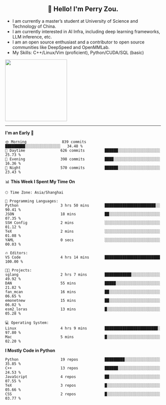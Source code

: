 <h2 align="center">👋 Hello! I'm Perry Zou.</h2>

- I am currently a master’s student at University of Science and Technology of China.
- I am currently interested in AI Infra, including deep learning frameworks, LLM inference, etc.
- I am an open source enthusiast and a contributor to open source communities like DeepSpeed and OpenMMLab.
- My Skills: C++/Linux/Vim (proficient), Python/CUDA/SQL (basic)

<img height=200 align="center" src="https://github-readme-stats.vercel.app/api?username=zonepg" />

-------

<!--START_SECTION:waka-->
**I'm an Early 🐤** 

```text
🌞 Morning                839 commits         █████████░░░░░░░░░░░░░░░░   34.48 % 
🌆 Daytime                626 commits         ██████░░░░░░░░░░░░░░░░░░░   25.73 % 
🌃 Evening                398 commits         ████░░░░░░░░░░░░░░░░░░░░░   16.36 % 
🌙 Night                  570 commits         ██████░░░░░░░░░░░░░░░░░░░   23.43 % 
```


📊 **This Week I Spent My Time On** 

```text
🕑︎ Time Zone: Asia/Shanghai

💬 Programming Languages: 
Python                   3 hrs 50 mins       ███████████████████████░░   90.41 % 
JSON                     18 mins             ██░░░░░░░░░░░░░░░░░░░░░░░   07.35 % 
SSH Config               2 mins              ░░░░░░░░░░░░░░░░░░░░░░░░░   01.12 % 
TeX                      2 mins              ░░░░░░░░░░░░░░░░░░░░░░░░░   01.08 % 
YAML                     0 secs              ░░░░░░░░░░░░░░░░░░░░░░░░░   00.03 % 

🔥 Editors: 
VS Code                  4 hrs 14 mins       █████████████████████████   100.00 % 

🐱‍💻 Projects: 
sglang                   2 hrs 7 mins        ████████████░░░░░░░░░░░░░   49.92 % 
DAN                      55 mins             █████░░░░░░░░░░░░░░░░░░░░   21.82 % 
fan_mcan                 16 mins             ██░░░░░░░░░░░░░░░░░░░░░░░   06.65 % 
emonetnew                15 mins             ██░░░░░░░░░░░░░░░░░░░░░░░   06.02 % 
esm2_loras               13 mins             █░░░░░░░░░░░░░░░░░░░░░░░░   05.28 % 

💻 Operating System: 
Linux                    4 hrs 9 mins        ████████████████████████░   97.80 % 
Mac                      5 mins              █░░░░░░░░░░░░░░░░░░░░░░░░   02.20 % 
```

**I Mostly Code in Python** 

```text
Python                   19 repos            █████████░░░░░░░░░░░░░░░░   35.85 % 
C++                      13 repos            ██████░░░░░░░░░░░░░░░░░░░   24.53 % 
JavaScript               4 repos             ██░░░░░░░░░░░░░░░░░░░░░░░   07.55 % 
TeX                      3 repos             █░░░░░░░░░░░░░░░░░░░░░░░░   05.66 % 
CSS                      2 repos             █░░░░░░░░░░░░░░░░░░░░░░░░   03.77 % 
```




<!--END_SECTION:waka-->
